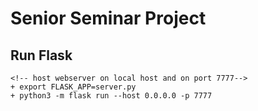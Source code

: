 # Senior Seminar Project


## Run Flask
	<!-- host webserver on local host and on port 7777--> 
	+ export FLASK_APP=server.py
	+ python3 -m flask run --host 0.0.0.0 -p 7777

